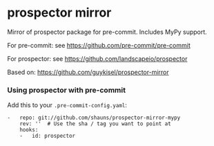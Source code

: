 prospector mirror
=============

Mirror of prospector package for pre-commit. Includes MyPy support.

For pre-commit: see https://github.com/pre-commit/pre-commit

For prospector: see https://github.com/landscapeio/prospector

Based on: https://github.com/guykisel/prospector-mirror


### Using prospector with pre-commit

Add this to your `.pre-commit-config.yaml`:

    -   repo: git://github.com/shauns/prospector-mirror-mypy
        rev: ''  # Use the sha / tag you want to point at
        hooks:
        -   id: prospector
